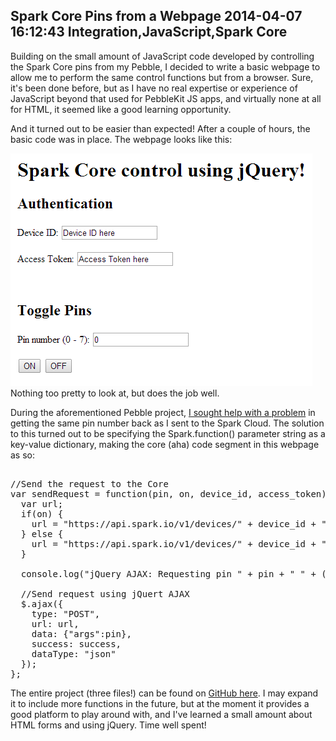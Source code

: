 Spark Core Pins from a Webpage
2014-04-07 16:12:43
Integration,JavaScript,Spark Core
---

Building on the small amount of JavaScript code developed by controlling the Spark Core pins from my Pebble, I decided to write a basic webpage to allow me to perform the same control functions but from a browser. Sure, it's been done before, but as I have no real expertise or experience of JavaScript beyond that used for PebbleKit JS apps, and virtually none at all for HTML, it seemed like a good learning opportunity.

And it turned out to be easier than expected! After a couple of hours, the basic code was in place. The webpage looks like this:

![](/assets/import/media/2014/04/jquery-core.png)Nothing too pretty to look at, but does the job well.

During the aforementioned Pebble project, <a href="https://community.spark.io/t/pin-argument-for-spark-function-is-always-0-solved/3794" title="Forum post">I sought help with a problem</a> in getting the same pin number back as I sent to the Spark Cloud. The solution to this turned out to be specifying the Spark.function() parameter string as a key-value dictionary, making the core (aha) code segment in this webpage as so:

<!-- language="js" -->
<pre><div class="code-block">
//Send the request to the Core
var sendRequest = function(pin, on, device_id, access_token) {
  var url;
  if(on) {
    url = "https://api.spark.io/v1/devices/" + device_id + "/on?access_token=" + access_token;
  } else {
    url = "https://api.spark.io/v1/devices/" + device_id + "/off?access_token=" + access_token;
  }

  console.log("jQuery AJAX: Requesting pin " + pin + " " + (on == true ? "on" : "off") + "...");

  //Send request using jQuert AJAX
  $.ajax({
    type: "POST",
    url: url,
    data: {"args":pin},
    success: success,
    dataType: "json"
  });
};
</div></pre>

The entire project (three files!) can be found on <a title="Source code" href="https://github.com/C-D-Lewis/core-pins-js/tree/master">GitHub here</a>. I may expand it to include more functions in the future, but at the moment it provides a good platform to play around with, and I've learned a small amount about HTML forms and using jQuery. Time well spent!

&nbsp;
